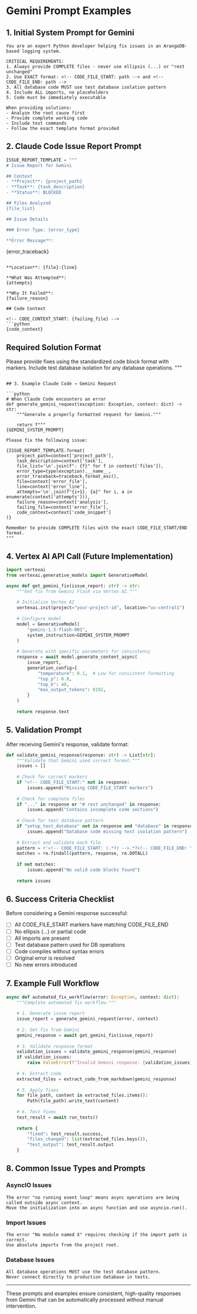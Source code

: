 # Gemini Prompt Examples

## 1. Initial System Prompt for Gemini

```
You are an expert Python developer helping fix issues in an ArangoDB-based logging system.

CRITICAL REQUIREMENTS:
1. Always provide COMPLETE files - never use ellipsis (...) or "rest unchanged"
2. Use EXACT format: <!-- CODE_FILE_START: path --> and <!-- CODE_FILE_END: path -->
3. All database code MUST use test database isolation pattern
4. Include ALL imports, no placeholders
5. Code must be immediately executable

When providing solutions:
- Analyze the root cause first
- Provide complete working code
- Include test commands
- Follow the exact template format provided
```

## 2. Claude Code Issue Report Prompt

```python
ISSUE_REPORT_TEMPLATE = """
# Issue Report for Gemini

## Context
- **Project**: {project_path}
- **Task**: {task_description}
- **Status**: BLOCKED

## Files Analyzed
{file_list}

## Issue Details

### Error Type: {error_type}

**Error Message**:
```
{error_traceback}
```

**Location**: {file}:{line}

**What Was Attempted**:
{attempts}

**Why It Failed**:
{failure_reason}

## Code Context

<!-- CODE_CONTEXT_START: {failing_file} -->
```python
{code_context}
```
<!-- CODE_CONTEXT_END: {failing_file} -->

## Required Solution Format

Please provide fixes using the standardized code block format with <!-- CODE_FILE_START --> markers.
Include test database isolation for any database operations.
"""
```

## 3. Example Claude Code → Gemini Request

```python
# When Claude Code encounters an error
def generate_gemini_request(exception: Exception, context: dict) -> str:
    """Generate a properly formatted request for Gemini."""
    
    return f"""
{GEMINI_SYSTEM_PROMPT}

Please fix the following issue:

{ISSUE_REPORT_TEMPLATE.format(
    project_path=context['project_path'],
    task_description=context['task'],
    file_list='\n'.join(f"- {f}" for f in context['files']),
    error_type=type(exception).__name__,
    error_traceback=traceback.format_exc(),
    file=context['error_file'],
    line=context['error_line'],
    attempts='\n'.join(f"{i+1}. {a}" for i, a in enumerate(context['attempts'])),
    failure_reason=context['analysis'],
    failing_file=context['error_file'],
    code_context=context['code_snippet']
)}

Remember to provide COMPLETE files with the exact CODE_FILE_START/END format.
"""
```

## 4. Vertex AI API Call (Future Implementation)

```python
import vertexai
from vertexai.generative_models import GenerativeModel

async def get_gemini_fix(issue_report: str) -> str:
    """Get fix from Gemini Flash via Vertex AI."""
    
    # Initialize Vertex AI
    vertexai.init(project="your-project-id", location="us-central1")
    
    # Configure model
    model = GenerativeModel(
        "gemini-1.5-flash-001",
        system_instruction=GEMINI_SYSTEM_PROMPT
    )
    
    # Generate with specific parameters for consistency
    response = await model.generate_content_async(
        issue_report,
        generation_config={
            "temperature": 0.1,  # Low for consistent formatting
            "top_p": 0.8,
            "top_k": 40,
            "max_output_tokens": 8192,
        }
    )
    
    return response.text
```

## 5. Validation Prompt

After receiving Gemini's response, validate format:

```python
def validate_gemini_response(response: str) -> List[str]:
    """Validate that Gemini used correct format."""
    issues = []
    
    # Check for correct markers
    if "<!-- CODE_FILE_START:" not in response:
        issues.append("Missing CODE_FILE_START markers")
    
    # Check for complete files
    if "..." in response or "# rest unchanged" in response:
        issues.append("Contains incomplete code sections")
    
    # Check for test database pattern
    if "setup_test_database" not in response and "database" in response.lower():
        issues.append("Database code missing test isolation pattern")
    
    # Extract and validate each file
    pattern = r'<!-- CODE_FILE_START: (.*?) -->.*?<!-- CODE_FILE_END: \1 -->'
    matches = re.findall(pattern, response, re.DOTALL)
    
    if not matches:
        issues.append("No valid code blocks found")
    
    return issues
```

## 6. Success Criteria Checklist

Before considering a Gemini response successful:

- [ ] All CODE_FILE_START markers have matching CODE_FILE_END
- [ ] No ellipsis (...) or partial code
- [ ] All imports are present
- [ ] Test database pattern used for DB operations
- [ ] Code compiles without syntax errors
- [ ] Original error is resolved
- [ ] No new errors introduced

## 7. Example Full Workflow

```python
async def automated_fix_workflow(error: Exception, context: dict):
    """Complete automated fix workflow."""
    
    # 1. Generate issue report
    issue_report = generate_gemini_request(error, context)
    
    # 2. Get fix from Gemini
    gemini_response = await get_gemini_fix(issue_report)
    
    # 3. Validate response format
    validation_issues = validate_gemini_response(gemini_response)
    if validation_issues:
        raise ValueError(f"Invalid Gemini response: {validation_issues}")
    
    # 4. Extract code
    extracted_files = extract_code_from_markdown(gemini_response)
    
    # 5. Apply fixes
    for file_path, content in extracted_files.items():
        Path(file_path).write_text(content)
    
    # 6. Test fixes
    test_result = await run_tests()
    
    return {
        "fixed": test_result.success,
        "files_changed": list(extracted_files.keys()),
        "test_output": test_result.output
    }
```

## 8. Common Issue Types and Prompts

### AsyncIO Issues
```
The error "no running event loop" means async operations are being called outside async context.
Move the initialization into an async function and use asyncio.run().
```

### Import Issues
```
The error "No module named X" requires checking if the import path is correct.
Use absolute imports from the project root.
```

### Database Issues
```
All database operations MUST use the test database pattern.
Never connect directly to production database in tests.
```

---

These prompts and examples ensure consistent, high-quality responses from Gemini that can be automatically processed without manual intervention.